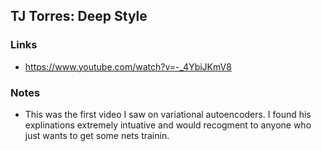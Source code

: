 ## TJ Torres: Deep Style

### Links

* https://www.youtube.com/watch?v=-_4YbiJKmV8

### Notes

* This was the first video I saw on variational autoencoders. I found his explinations extremely intuative and would recogment to anyone who just wants to get some nets trainin.
